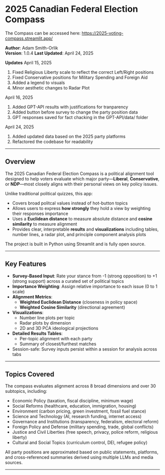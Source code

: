 # 2025 Canadian Federal Election Compass

The Compass can be accessed here: https://2025-voting-compass.streamlit.app/

**Author**: Adam Smith-Orlik  
**Version**: 1.0.4
**Last Updated**: April 24, 2025

**Updates**
April 15, 2025

1. Fixed Religious Liberty scale to reflect the correct Left/Right positions
2. Fixed Conservative positions for Military Spending and Foreign Aid
3. Added a legend to visuals
4. Minor aesthetic changes to Radar Plot

April 16, 2025

1. Added GPT-API results with justifications for tranparency
2. Added button before survey to change the party position data
3. GPT responses saved for fact chacking in the GPT-API/data/ folder

April 24, 2025

1. Added updated data based on the 2025 party platforms
2. Refactored the codebase for readability

---

## Overview

The 2025 Canadian Federal Election Compass is a political alignment tool designed to help voters evaluate which major party—**Liberal**, **Conservative**, or **NDP**—most closely aligns with their personal views on key policy issues.

Unlike traditional political quizzes, this app:

- Covers broad politcal values instead of hot-button topics
- Allows users to express **how strongly** they hold a view by weighting their responses importance
- Uses a **Euclidean distance** to measure absolute distance and **cosine similarity** to measure alignment
- Provides clear, interpretable **results** and **visualizations** including tables, number lines, a radar plot, and principle component analysis plots

The project is built in Python using Streamlit and is fully open source.

---

## Key Features

- **Survey-Based Input**: Rate your stance from -1 (strong opposition) to +1 (strong support) across a curated set of political topics
- **Importance Weighting**: Assign relative importance to each issue (0 to 1 scale)
- **Alignment Metrics**:
  - **Weighted Euclidean Distance** (closeness in policy space)
  - **Weighted Cosine Similarity** (directional agreement)
- **Visualizations**:
  - Number line plots per topic
  - Radar plots by dimension
  - 2D and 3D PCA ideological projections
- **Detailed Results Tables**:
  - Per-topic alignment with each party
  - Summary of closest/furthest matches
- Session-safe: Survey inputs persist within a session for analysis across tabs

---

## Topics Covered

The compass evaluates alignment across 8 broad dimensions and over 30 subtopics, including:

- Economic Policy (taxation, fiscal discipline, minimum wage)
- Social Reforms (healthcare, education, immigration, housing)
- Environment (carbon pricing, green investment, fossil fuel stance)
- Science and Technology (AI, research funding, internet access)
- Governance and Institutions (transparency, federalism, electoral reform)
- Foreign Policy and Defense (military spending, trade, global conflicts)
- Justice and Civil Liberties (free speech, privacy, police reform, religious liberty)
- Cultural and Social Topics (curriculum control, DEI, refugee policy)

All party positions are approximated based on public statements, platforms, and cross-referenced summaries derived using multiple LLMs and media sources.

---
